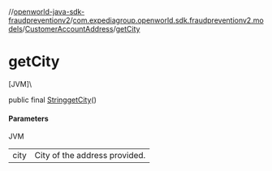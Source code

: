 //[openworld-java-sdk-fraudpreventionv2](../../../index.md)/[com.expediagroup.openworld.sdk.fraudpreventionv2.models](../index.md)/[CustomerAccountAddress](index.md)/[getCity](get-city.md)

# getCity

[JVM]\

public final [String](https://docs.oracle.com/javase/8/docs/api/java/lang/String.html)[getCity](get-city.md)()

#### Parameters

JVM

| | |
|---|---|
| city | City of the address provided. |
